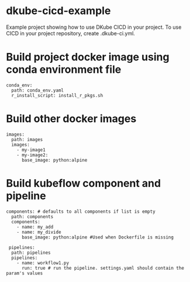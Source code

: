 # dkube-cicd-example

Example project showing how to use DKube CICD in your project. To use CICD in your project repository, create .dkube-ci.yml.

# Build project docker image using conda environment file
```
conda_env:                        
  path: conda_env.yaml
  r_install_script: install_r_pkgs.sh
```
# Build other docker images
```
images:
  path: images
  images:
    - my-image1
    - my-image2:
      base_image: python:alpine
 ```
  
# Build kubeflow component and pipeline
```
components: # defaults to all components if list is empty
  path: components
  components:
    - name: my_add
    - name: my_divide
      base_image: python:alpine #Used when Dockerfile is missing
      
 pipelines:
  path: pipelines
  pipelines:
    - name: workflow1.py
      run: true # run the pipeline. settings.yaml should contain the param's values
 ```
